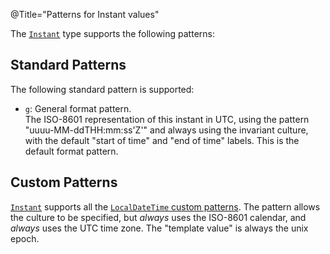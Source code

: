 @Title="Patterns for Instant values"

The [`Instant`](noda-type://NodaTime.Instant) type supports the following patterns:

Standard Patterns
-----------------

The following standard pattern is supported:

- `g`: General format pattern.  
  The ISO-8601 representation of this instant in UTC, using the
  pattern "uuuu-MM-ddTHH:mm:ss'Z'" and always using the invariant culture,
  with the default "start of time" and "end of time" labels.
  This is the default format pattern.

Custom Patterns
---------------

[`Instant`](noda-type://NodaTime.Instant) supports all the [`LocalDateTime` custom patterns](localdatetime-patterns.html).
The pattern allows the culture to be specified, but *always* uses the ISO-8601 calendar, and *always* uses the UTC
time zone. The "template value" is always the unix epoch.
